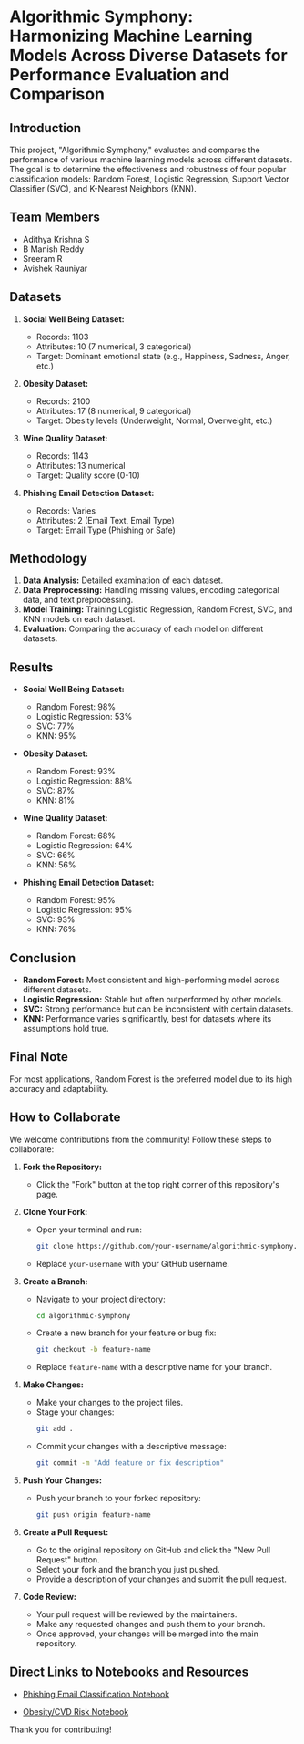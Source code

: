# Algorithmic Symphony: Harmonizing Machine Learning Models Across Diverse Datasets for Performance Evaluation and Comparison

## Introduction

This project, "Algorithmic Symphony," evaluates and compares the performance of various machine learning models across different datasets. The goal is to determine the effectiveness and robustness of four popular classification models: Random Forest, Logistic Regression, Support Vector Classifier (SVC), and K-Nearest Neighbors (KNN).

## Team Members
- Adithya Krishna S
- B Manish Reddy
- Sreeram R
- Avishek Rauniyar

## Datasets

1. **Social Well Being Dataset:**
   - Records: 1103
   - Attributes: 10 (7 numerical, 3 categorical)
   - Target: Dominant emotional state (e.g., Happiness, Sadness, Anger, etc.)

2. **Obesity Dataset:**
   - Records: 2100
   - Attributes: 17 (8 numerical, 9 categorical)
   - Target: Obesity levels (Underweight, Normal, Overweight, etc.)

3. **Wine Quality Dataset:**
   - Records: 1143
   - Attributes: 13 numerical
   - Target: Quality score (0-10)

4. **Phishing Email Detection Dataset:**
   - Records: Varies
   - Attributes: 2 (Email Text, Email Type)
   - Target: Email Type (Phishing or Safe)

## Methodology

1. **Data Analysis:** Detailed examination of each dataset.
2. **Data Preprocessing:** Handling missing values, encoding categorical data, and text preprocessing.
3. **Model Training:** Training Logistic Regression, Random Forest, SVC, and KNN models on each dataset.
4. **Evaluation:** Comparing the accuracy of each model on different datasets.

## Results

- **Social Well Being Dataset:**
  - Random Forest: 98%
  - Logistic Regression: 53%
  - SVC: 77%
  - KNN: 95%

- **Obesity Dataset:**
  - Random Forest: 93%
  - Logistic Regression: 88%
  - SVC: 87%
  - KNN: 81%

- **Wine Quality Dataset:**
  - Random Forest: 68%
  - Logistic Regression: 64%
  - SVC: 66%
  - KNN: 56%

- **Phishing Email Detection Dataset:**
  - Random Forest: 95%
  - Logistic Regression: 95%
  - SVC: 93%
  - KNN: 76%

## Conclusion

- **Random Forest:** Most consistent and high-performing model across different datasets.
- **Logistic Regression:** Stable but often outperformed by other models.
- **SVC:** Strong performance but can be inconsistent with certain datasets.
- **KNN:** Performance varies significantly, best for datasets where its assumptions hold true.

## Final Note

For most applications, Random Forest is the preferred model due to its high accuracy and adaptability.

## How to Collaborate

We welcome contributions from the community! Follow these steps to collaborate:

1. **Fork the Repository:**
   - Click the "Fork" button at the top right corner of this repository's page.

2. **Clone Your Fork:**
   - Open your terminal and run:
     ```sh
     git clone https://github.com/your-username/algorithmic-symphony.git
     ```
   - Replace `your-username` with your GitHub username.

3. **Create a Branch:**
   - Navigate to your project directory:
     ```sh
     cd algorithmic-symphony
     ```
   - Create a new branch for your feature or bug fix:
     ```sh
     git checkout -b feature-name
     ```
   - Replace `feature-name` with a descriptive name for your branch.

4. **Make Changes:**
   - Make your changes to the project files.
   - Stage your changes:
     ```sh
     git add .
     ```
   - Commit your changes with a descriptive message:
     ```sh
     git commit -m "Add feature or fix description"
     ```

5. **Push Your Changes:**
   - Push your branch to your forked repository:
     ```sh
     git push origin feature-name
     ```

6. **Create a Pull Request:**
   - Go to the original repository on GitHub and click the "New Pull Request" button.
   - Select your fork and the branch you just pushed.
   - Provide a description of your changes and submit the pull request.

7. **Code Review:**
   - Your pull request will be reviewed by the maintainers.
   - Make any requested changes and push them to your branch.
   - Once approved, your changes will be merged into the main repository.

## Direct Links to Notebooks and Resources

- [Phishing Email Classification Notebook](https://github.com/Avishek8136/Algorithmic-Symphony/blob/main/Phishing%20Email%20Classification/phishing_email.ipynb)

- [Obesity/CVD Risk Notebook](https://github.com/Avishek8136/Algorithmic-Symphony/blob/main/Obesity%20or%20CVD%20Risk%20Prediction/Obesity.ipynb)

Thank you for contributing!